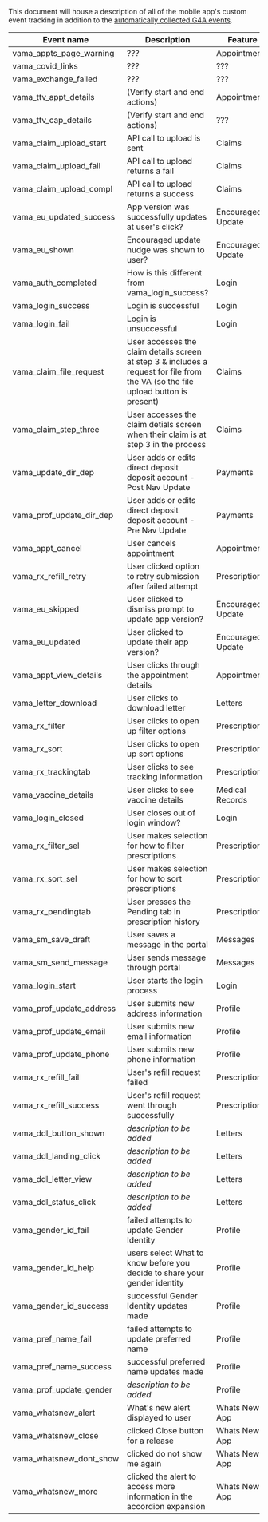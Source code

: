 This document will house a description of all of the mobile app's custom event tracking in addition to the [automatically collected G4A events](https://support.google.com/analytics/answer/9234069).

| Event name | Description|Feature|
|-----------|------------|--------|
|vama_appts_page_warning|???|Appointments|
|vama_covid_links|???|???|
|vama_exchange_failed|???|???|
|vama_ttv_appt_details|(Verify start and end actions)|Appointments|
|vama_ttv_cap_details|(Verify start and end actions)|???|
|vama_claim_upload_start|API call to upload is sent|Claims|
|vama_claim_upload_fail|API call to upload returns a fail|Claims|
|vama_claim_upload_compl|API call to upload returns a success|Claims|
|vama_eu_updated_success|App version was successfully updates at user's click?|Encouraged Update|
|vama_eu_shown|Encouraged update nudge was shown to user?|Encouraged Update|
|vama_auth_completed|How is this different from vama_login_success?|Login|
|vama_login_success|Login is successful|Login|
|vama_login_fail|Login is unsuccessful|Login|
|vama_claim_file_request|User accesses the claim details screen at step 3 & includes a request for file from the VA (so the file upload button is present)|Claims|
|vama_claim_step_three|User accesses the claim detials screen when their claim is at step 3 in the process|Claims|
|vama_update_dir_dep|User adds or edits direct deposit deposit account - Post Nav Update|Payments|
|vama_prof_update_dir_dep|User adds or edits direct deposit deposit account - Pre Nav Update|Payments|
|vama_appt_cancel|User cancels appointment |Appointments|
|vama_rx_refill_retry|User clicked option to retry submission after failed attempt|Prescriptions|
|vama_eu_skipped|User clicked to dismiss prompt to update app version?|Encouraged Update|
|vama_eu_updated|User clicked to update their app version?|Encouraged Update|
|vama_appt_view_details|User clicks through the appointment details|Appointments|
|vama_letter_download|User clicks to download letter|Letters|
|vama_rx_filter|User clicks to open up filter options|Prescriptions|
|vama_rx_sort|User clicks to open up sort options|Prescriptions|
|vama_rx_trackingtab|User clicks to see tracking information|Prescriptions|
|vama_vaccine_details|User clicks to see vaccine details|Medical Records|
|vama_login_closed|User closes out of login window?|Login|
|vama_rx_filter_sel|User makes selection for how to filter prescriptions|Prescriptions|
|vama_rx_sort_sel|User makes selection for how to sort prescriptions|Prescriptions|
|vama_rx_pendingtab|User presses the Pending tab in prescription history|Prescriptions|
|vama_sm_save_draft|User saves a message in the portal|Messages|
|vama_sm_send_message|User sends message through portal|Messages|
|vama_login_start|User starts the login process|Login|
|vama_prof_update_address|User submits new address information|Profile|
|vama_prof_update_email|User submits new email information|Profile|
|vama_prof_update_phone|User submits new phone information|Profile|
|vama_rx_refill_fail|User's refill request failed|Prescriptions|
|vama_rx_refill_success|User's refill request went through successfully|Prescriptions|
|vama_ddl_button_shown|*description to be added*|Letters|
|vama_ddl_landing_click|*description to be added*|Letters|
|vama_ddl_letter_view|*description to be added*|Letters|
|vama_ddl_status_click|*description to be added*|Letters|
|vama_gender_id_fail|failed attempts to update Gender Identity|Profile|
|vama_gender_id_help|users select What to know before you decide to share your gender identity|Profile|
|vama_gender_id_success|successful Gender Identity updates made|Profile|
|vama_pref_name_fail|failed attempts to update preferred name|Profile|
|vama_pref_name_success|successful preferred name updates made|Profile|
|vama_prof_update_gender|*description to be added*|Profile|
|vama_whatsnew_alert|What's new alert displayed to user|Whats New In App|
|vama_whatsnew_close|clicked Close button for a release|Whats New In App|
|vama_whatsnew_dont_show|clicked do not show me again|Whats New In App|
|vama_whatsnew_more|clicked the alert to access more information in the accordion expansion|Whats New In App|
